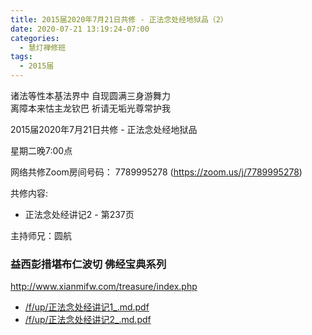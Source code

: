 ```yaml
---
title: 2015届2020年7月21日共修 - 正法念处经地狱品（2）
date: 2020-07-21 13:19:24-07:00
categories:
  - 慧灯禅修班
tags:
  - 2015届
---
```

诸法等性本基法界中 自现圆满三身游舞力  
离障本来怙主龙钦巴 祈请无垢光尊常护我  

2015届2020年7月21日共修 - 正法念处经地狱品 

星期二晚7:00点

网络共修Zoom房间号码： 7789995278 (<https://zoom.us/j/7789995278>)

共修内容: 

* 正法念处经讲记2 - 第237页

主持师兄：圆航

### 益西彭措堪布仁波切 佛经宝典系列
<http://www.xianmifw.com/treasure/index.php>

- [/f/up/正法念处经讲记1_.md.pdf](http://huidengchanxiu.net/hdv/f/up/正法念处经讲记1_.md.pdf)
- [/f/up/正法念处经讲记2_.md.pdf](http://huidengchanxiu.net/hdv/f/up/正法念处经讲记2_.md.pdf)

